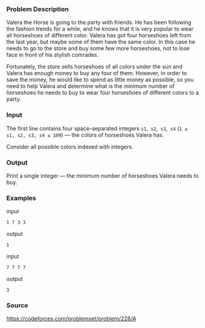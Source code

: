 ### Problem Description

Valera the Horse is going to the party with friends. He has been following the fashion trends for a while, and he knows that it is very popular to wear all horseshoes of different color. Valera has got four horseshoes left from the last year, but maybe some of them have the same color. In this case he needs to go to the store and buy some few more horseshoes, not to lose face in front of his stylish comrades.

Fortunately, the store sells horseshoes of all colors under the sun and Valera has enough money to buy any four of them. However, in order to save the money, he would like to spend as little money as possible, so you need to help Valera and determine what is the minimum number of horseshoes he needs to buy to wear four horseshoes of different colors to a party.

### Input

The first line contains four space-separated integers `s1`,` s2`,` s3`,` s4` (`1 ≤ s1, s2, s3, s4 ≤ 109`) — the colors of horseshoes Valera has.

Consider all possible colors indexed with integers.

### Output

Print a single integer — the minimum number of horseshoes Valera needs to buy.

### Examples

input

`1 7 3 3`

output

`1`

input

`7 7 7 7`

output

`3`

### Source
https://codeforces.com/problemset/problem/228/A